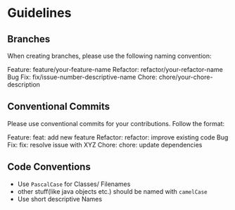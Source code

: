 
# Guidelines

## Branches

When creating branches, please use the following naming convention:

Feature: feature/your-feature-name
Refactor: refactor/your-refactor-name
Bug Fix: fix/issue-number-descriptive-name
Chore: chore/your-chore-description


## Conventional Commits
Please use conventional commits for your contributions. Follow the format:

Feature: feat: add new feature
Refactor: refactor: improve existing code
Bug Fix: fix: resolve issue with XYZ
Chore: chore: update dependencies   

## Code Conventions

- Use `PascalCase` for Classes/ Filenames
- other stuff(like java objects etc.) should be named with `camelCase`
- Use short descriptive Names

